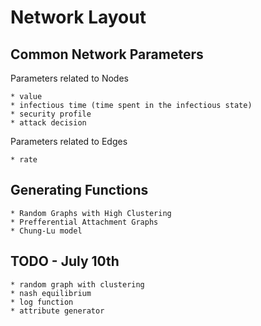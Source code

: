 # Network Layout

## Common Network Parameters

Parameters related to Nodes

    * value
    * infectious time (time spent in the infectious state)
    * security profile
    * attack decision

Parameters related to Edges

    * rate

## Generating Functions

    * Random Graphs with High Clustering
    * Prefferential Attachment Graphs
    * Chung-Lu model

## TODO - July 10th

    * random graph with clustering
    * nash equilibrium
    * log function
    * attribute generator

